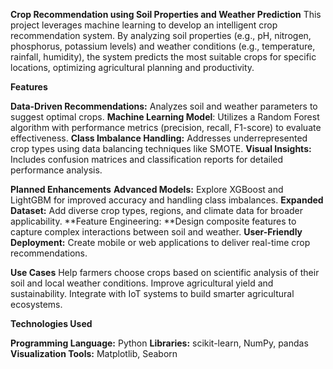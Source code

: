 **Crop Recommendation using Soil Properties and Weather Prediction**
This project leverages machine learning to develop an intelligent crop recommendation system. By analyzing soil properties (e.g., pH, nitrogen, phosphorus, potassium levels) and weather conditions (e.g., temperature, rainfall, humidity), the system predicts the most suitable crops for specific locations, optimizing agricultural planning and productivity.

**Features**

**Data-Driven Recommendations:** Analyzes soil and weather parameters to suggest optimal crops.
**Machine Learning Model**: Utilizes a Random Forest algorithm with performance metrics (precision, recall, F1-score) to evaluate effectiveness.
**Class Imbalance Handling:** Addresses underrepresented crop types using data balancing techniques like SMOTE.
**Visual Insights:** Includes confusion matrices and classification reports for detailed performance analysis.


**Planned Enhancements**
**Advanced Models:** Explore XGBoost and LightGBM for improved accuracy and handling class imbalances.
**Expanded Dataset:** Add diverse crop types, regions, and climate data for broader applicability.
**Feature Engineering: **Design composite features to capture complex interactions between soil and weather.
**User-Friendly Deployment:** Create mobile or web applications to deliver real-time crop recommendations.


**Use Cases**
Help farmers choose crops based on scientific analysis of their soil and local weather conditions.
Improve agricultural yield and sustainability.
Integrate with IoT systems to build smarter agricultural ecosystems.


**Technologies Used**


**Programming Language:** Python
**Libraries:** scikit-learn, NumPy, pandas
**Visualization Tools:** Matplotlib, Seaborn
